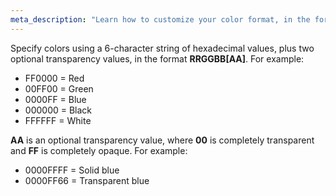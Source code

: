 ```yaml
---
meta_description: "Learn how to customize your color format, in the format RRGGBB."
---
```

Specify colors using a 6-character string of hexadecimal values, plus two optional transparency values, in the format **RRGGBB[AA]**. For example:

 - FF0000 = Red
 - 00FF00 = Green
 - 0000FF = Blue
 - 000000 = Black
 - FFFFFF = White

**AA** is an optional transparency value, where **00** is completely transparent and **FF** is completely opaque. For example:

 - 0000FFFF = Solid blue
 - 0000FF66 = Transparent blue
